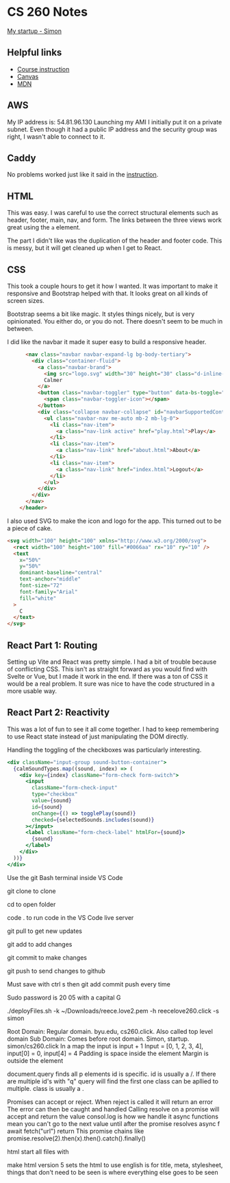 # CS 260 Notes

[My startup - Simon](https://simon.cs260.click)

## Helpful links

- [Course instruction](https://github.com/webprogramming260)
- [Canvas](https://byu.instructure.com)
- [MDN](https://developer.mozilla.org)

## AWS

My IP address is: 54.81.96.130
Launching my AMI I initially put it on a private subnet. Even though it had a public IP address and the security group was right, I wasn't able to connect to it.

## Caddy

No problems worked just like it said in the [instruction](https://github.com/webprogramming260/.github/blob/main/profile/webServers/https/https.md).

## HTML

This was easy. I was careful to use the correct structural elements such as header, footer, main, nav, and form. The links between the three views work great using the `a` element.

The part I didn't like was the duplication of the header and footer code. This is messy, but it will get cleaned up when I get to React.

## CSS

This took a couple hours to get it how I wanted. It was important to make it responsive and Bootstrap helped with that. It looks great on all kinds of screen sizes.

Bootstrap seems a bit like magic. It styles things nicely, but is very opinionated. You either do, or you do not. There doesn't seem to be much in between.

I did like the navbar it made it super easy to build a responsive header.

```html
      <nav class="navbar navbar-expand-lg bg-body-tertiary">
        <div class="container-fluid">
          <a class="navbar-brand">
            <img src="logo.svg" width="30" height="30" class="d-inline-block align-top" alt="" />
            Calmer
          </a>
          <button class="navbar-toggler" type="button" data-bs-toggle="collapse" data-bs-target="#navbarSupportedContent">
            <span class="navbar-toggler-icon"></span>
          </button>
          <div class="collapse navbar-collapse" id="navbarSupportedContent">
            <ul class="navbar-nav me-auto mb-2 mb-lg-0">
              <li class="nav-item">
                <a class="nav-link active" href="play.html">Play</a>
              </li>
              <li class="nav-item">
                <a class="nav-link" href="about.html">About</a>
              </li>
              <li class="nav-item">
                <a class="nav-link" href="index.html">Logout</a>
              </li>
            </ul>
          </div>
        </div>
      </nav>
    </header>
```

I also used SVG to make the icon and logo for the app. This turned out to be a piece of cake.

```html
<svg width="100" height="100" xmlns="http://www.w3.org/2000/svg">
  <rect width="100" height="100" fill="#0066aa" rx="10" ry="10" />
  <text
    x="50%"
    y="50%"
    dominant-baseline="central"
    text-anchor="middle"
    font-size="72"
    font-family="Arial"
    fill="white"
  >
    C
  </text>
</svg>
```

## React Part 1: Routing

Setting up Vite and React was pretty simple. I had a bit of trouble because of conflicting CSS. This isn't as straight forward as you would find with Svelte or Vue, but I made it work in the end. If there was a ton of CSS it would be a real problem. It sure was nice to have the code structured in a more usable way.

## React Part 2: Reactivity

This was a lot of fun to see it all come together. I had to keep remembering to use React state instead of just manipulating the DOM directly.

Handling the toggling of the checkboxes was particularly interesting.

```jsx
<div className="input-group sound-button-container">
  {calmSoundTypes.map((sound, index) => (
    <div key={index} className="form-check form-switch">
      <input
        className="form-check-input"
        type="checkbox"
        value={sound}
        id={sound}
        onChange={() => togglePlay(sound)}
        checked={selectedSounds.includes(sound)}
      ></input>
      <label className="form-check-label" htmlFor={sound}>
        {sound}
      </label>
    </div>
  ))}
</div>
```

Use the git Bash terminal inside VS Code

git clone to clone

cd to open folder

code . to run code in the VS Code live server

git pull to get new updates

git add to add changes

git commit to make changes

git push to send changes to github

Must save with ctrl s then git add commit push every time

Sudo password is 20 05 with a capital G

./deployFiles.sh -k ~/Downloads/reece.love2.pem -h reecelove260.click -s simon

Root Domain: Regular domain. byu.edu, cs260.click. Also called top level domain
Sub Domain: Comes before root domain. Simon, startup. simon/cs260.click
In a map the input is input + 1
Input = [0, 1, 2, 3, 4], input[0] = 0, input[4] = 4
Padding is space inside the element
Margin is outside the element

<div></div>
<p id = "q"></p>
<p class = "p"></p>
document.query<div.p> finds all p elements
id is specific. id is usually a /. If there are multiple id's with "q" query will find the first one
class can be apllied to multiple. class is usually a .

Promises can accept or reject. When reject is called it will return an error
The error can then be caught and handled
Calling resolve on a promise will accept and return the value
consol.log is how we handle it
async functions mean you can't go to the next value until after the promise resolves
async f
await fetch("url")
return
This promise chains like promise.resolve(2).then(x).then().catch().finally()

html
start all files with <!DOCTYPE html>

<html> make html version 5
<html lnag="eng"> sets the html to use english
<head></head> is for title, meta, stylesheet, things that don't need to be seen
<body></body> is where everything else goes to be seen
<title> is what the tab is called in the browser
meta is for formatting and specific letter and intergers you can type in it
<meta charset = "UTF-8"> for what charecters we use
<meta name = "viewport" content = "width=device-width, initial-scale=1.0">
width is for the base device width. viewport is so it knows its html
<link rel="stylesheet"> rel so it knows it a css file is coming
<link rel="stylesheet" href="style.css"> for the specific css file
<script src=""></script> applies javascript. src stands for source
<input type="text"> asks for user input of text specifically

javascript
form.addEventListener("type") does nothing until form is called
on <button type="submit">Submit</button> form is waiting for type submit like from button
Other types can by onChange or onClick. onChange updates when something changes, click is click, and submit is enter
in javascript const form = document.getElementbyId("emailForm") gets a form from html by the id
const form = document.getElementbyId("message") gets a message from html by the id
message.textContent = "text" changes whatever function to what is after the = sign
like <p id = "message">
message.style.color = "color" ignores css and styles in javascript. changes the text color
message.style.backgroundColor is for the background color
what tags do. p, span, div

css how to select things
"#" is how you get an id
. is how you get a class
font-family for font type
background-color to change color
font-weight: bold; makes text bold
display: flex chnages the display to flex whichs places stuff in rows
flex-direction: column changes the flex's direction to columns
javascript takes priority over css
id takes priority over class
this is because css does the smallest thing last for id is last and stays

javascript arrays

terminal commands
cmod - change permissions
pwd - print working directry
cd - change directory
li - list all files
li -a is all files
li -l has more information like dates and permission
vim and nano - in terminal test editors
in vim i for insert, w for write, q to quit
mkdir - make directory
ssh - remote shell into not your computer
man - manual
mv - move a file
touch - creates file
rm - remove a file
rm -r - removes a directory
ps - processes. lists everything that is currently running
wget - downloads files from the given path
sudo - run as an admin

git clone to copy a repository
